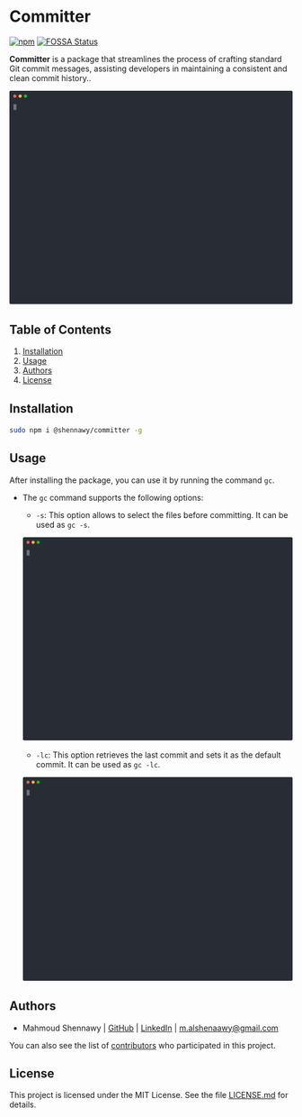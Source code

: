 # Committer

[![npm](https://badge.fury.io/js/@shennawy%2Fcommitter.svg)](http://badge.fury.io/js/@shennawy%2Fcommitter)
[![FOSSA Status](https://app.fossa.com/api/projects/git%2Bgithub.com%2FMrShennawy%2Fjs-committer.svg?type=shield&issueType=license)](https://app.fossa.com/projects/git%2Bgithub.com%2FMrShennawy%2Fjs-committer?ref=badge_shield&issueType=license)

__Committer__ is a package that streamlines the process of crafting standard Git commit messages, assisting developers in maintaining a consistent and clean commit history..

<p align="center">
  <img width="600" src="docs/assets/committer-gc.svg">
</p>

## Table of Contents

1. [Installation](#installation)
2. [Usage](#usage)
3. [Authors](#authors)
4. [License](#license)

## Installation

```bash
sudo npm i @shennawy/committer -g
```

## Usage

After installing the package, you can use it by running the command `gc`.
- The `gc` command supports the following options:
    - `-s`: This option allows to select the files before committing. It can be used as `gc -s`.
    <p align="center">
      <img width="600" src="docs/assets/committer-gcs.svg">
    </p>
  
    - `-lc`: This option retrieves the last commit and sets it as the default commit. It can be used as `gc -lc`. 
    <p align="center">
      <img width="600" src="docs/assets/committer-gclc.svg">
    </p>

## Authors

- Mahmoud Shennawy  | [GitHub](https://github.com/MrShennawy)  | [LinkedIn](https://www.linkedin.com/in/mrshennawy) | <m.alshenaawy@gmail.com>

You can also see the list of [contributors](https://github.com/mrshennawy/committer/contributors) who participated in this project.

## License

This project is licensed under the MIT License. See the file [LICENSE.md](LICENSE.md) for details.  